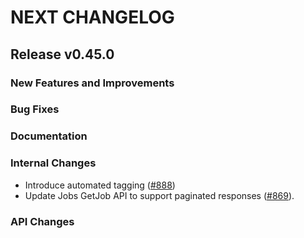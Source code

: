 # NEXT CHANGELOG

## Release v0.45.0

### New Features and Improvements

### Bug Fixes

### Documentation

### Internal Changes
* Introduce automated tagging ([#888](https://github.com/databricks/databricks-sdk-py/pull/888))
* Update Jobs GetJob API to support paginated responses ([#869](https://github.com/databricks/databricks-sdk-py/pull/869)).

### API Changes
